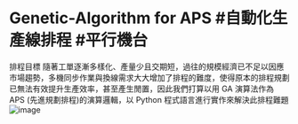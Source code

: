 # Genetic-Algorithm for APS #自動化生產線排程 #平行機台
排程目標
隨著工單逐漸多樣化、產量少且交期短，過往的規模經濟已不足以因應市場趨勢，多機同步作業與換線需求大大增加了排程的難度，使得原本的排程規劃已無法有效提升生產效率，甚至產生閒置，因此我們打算以用 GA 演算法作為 APS (先進規劃排程)的演算邏輯，以 Python 程式語言進行實作來解決此排程難題
![image](https://user-images.githubusercontent.com/68886395/158193978-0402b276-8bfe-423b-9c65-15ba9304b01a.png)



